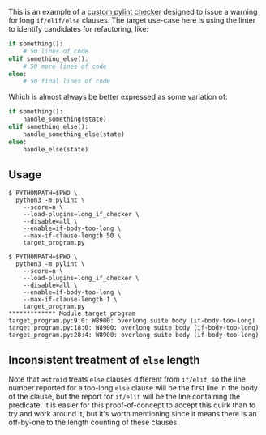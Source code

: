 This is an example of a [custom pylint checker](https://pylint.pycqa.org/en/latest/development_guide/how_tos/custom_checkers.html)
designed to issue a warning for long `if/elif/else` clauses. The target use-case
here is using the linter to identify candidates for refactoring, like:

```python
if something():
    # 50 lines of code
elif something_else():
    # 50 more lines of code
else:
    # 50 final lines of code
```

Which is almost always be better expressed as some variation of:

```python
if something():
    handle_something(state)
elif something_else():
    handle_something_else(state)
else:
    handle_else(state)
```

## Usage

```
$ PYTHONPATH=$PWD \
  python3 -m pylint \
    --score=n \
    --load-plugins=long_if_checker \
    --disable=all \
    --enable=if-body-too-long \
    --max-if-clause-length 50 \
    target_program.py

$ PYTHONPATH=$PWD \
  python3 -m pylint \
    --score=n \
    --load-plugins=long_if_checker \
    --disable=all \
    --enable=if-body-too-long \
    --max-if-clause-length 1 \
    target_program.py
************* Module target_program
target_program.py:9:0: W8900: overlong suite body (if-body-too-long)
target_program.py:18:0: W8900: overlong suite body (if-body-too-long)
target_program.py:28:4: W8900: overlong suite body (if-body-too-long)
```

## Inconsistent treatment of `else` length

Note that `astroid` treats `else` clauses different from `if/elif`, so the
line number reported for a too-long `else` clause will be the first line in
the body of the clause, but the report for `if/elif` will be the line containing
the predicate. It is easier for this proof-of-concept to accept this quirk
than to try and work around it, but it's worth mentioning since it means there
is an off-by-one to the length counting of these clauses.
